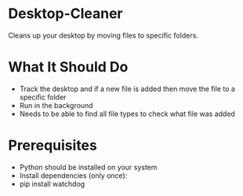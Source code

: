 # Desktop-Cleaner
Cleans up your desktop by moving files to specific folders.

# What It Should Do
- Track the desktop and if a new file is added then move the file to a specific folder
- Run in the background
- Needs to be able to find all file types to check what file was added

# Prerequisites
- Python should be installed on your system
- Install dependencies (only once):
-   pip install watchdog

